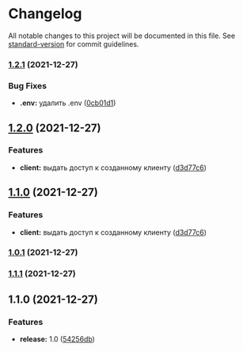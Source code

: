 # Changelog

All notable changes to this project will be documented in this file. See [standard-version](https://github.com/conventional-changelog/standard-version) for commit guidelines.

### [1.2.1](https://github.com/wolframdeus/mongo-orm/compare/v1.2.0...v1.2.1) (2021-12-27)


### Bug Fixes

* **.env:** удалить .env ([0cb01d1](https://github.com/wolframdeus/mongo-orm/commit/0cb01d18b31241aee495afff4051e58ff47cd935))

## [1.2.0](https://github.com/wolframdeus/mongo-orm/compare/v1.0.1...v1.2.0) (2021-12-27)


### Features

* **client:** выдать доступ к созданному клиенту ([d3d77c6](https://github.com/wolframdeus/mongo-orm/commit/d3d77c6f58e865e5dde3d05e898c67d03222b0a6))

## [1.1.0](https://github.com/wolframdeus/mongo-orm/compare/v1.0.1...v1.1.0) (2021-12-27)


### Features

* **client:** выдать доступ к созданному клиенту ([d3d77c6](https://github.com/wolframdeus/mongo-orm/commit/d3d77c6f58e865e5dde3d05e898c67d03222b0a6))

### [1.0.1](https://github.com/wolframdeus/mongo-orm/compare/v1.1.1...v1.0.1) (2021-12-27)

### [1.1.1](https://github.com/wolframdeus/mongo-orm/compare/v1.1.0...v1.1.1) (2021-12-27)

## 1.1.0 (2021-12-27)


### Features

* **release:** 1.0 ([54256db](https://github.com/wolframdeus/mongo-orm/commit/54256dbc6e5c39158cf6ca8c1666fc8d158f0410))
